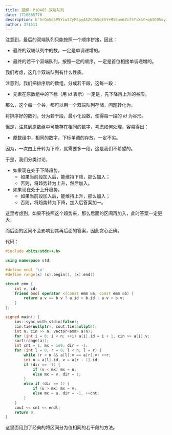 ```yaml
---
title: 题解：P10465 双端队列
date: 1716865776
description: b'5rOo5oSP5Yiw77yM5pyA5ZCO55qE5Y+M56uv6Zif5YiX5Y+q6IO95oyJ54Wn5LiA5Liq6aG65bqP5ou85o6l77yM5Zug5q2k77yaCgorIOacgOe7iOeahOWPjOerr+mYn+WIl+S4reeahOaVsO+8jOS4gOWumuaYr+WNleiwg+mAkuWinueahOOAggoKKyDmnIDnu4jnmoToi6XlubLkuKrlj4znq6/pmJ/liJfvvIzmjInnhafkuIDlrprnmoTpobrluo/vvIzkuIDlrprmmK/pppbkvY3nm7jmjqXljZXosIPpgJLlop7nmoTjgIIKCuaIkeS7rOiAg+iZke+8jOi/meWHoOS4quWPjOerr+mYn+WIl+acieS7gOS5iOaAp+i0qOOAggoK5rOo5oSP5Yiw77yM5oiR5Lus5oqK5o6S5bqP5ZCO55qE5pWw57uE77yM5YiG5oiQ6Iul5bmy5q6177yM6L+Z'
author: 371511
---
```


注意到，最后的双端队列只能按照一个顺序拼接，因此：

+ 最终的双端队列中的数，一定是单调递增的。

+ 最终的若干个双端队列，按照一定的顺序，一定是首位相接单调递增的。

我们考虑，这几个双端队列有什么性质。

注意到，我们把排序后的数组，分成若干段，这每一段：

+ 元素在原数组中的下标（用 $\mathit{id}$ 表示）一定是，先下降再上升的谷形。

那么，这个每一个谷，都可以用一个双端队列存储，问题转化为，

将排序好的数列，分为若干段，最小化段数，使得每一段的 $\mathit{id}$ 为谷形。

但是，注意到原数组中可能存在相同的数字，考虑如何处理，容易得出：

+ 原数组中，相同的数字，下标单调的存放，一定不劣。

因为，一次由上升转为下降，就需要多一段，这是我们不希望的。

于是，我们分类讨论，

+ 如果现在处于下降趋势，
	+ 如果当前段加入后，能维持下降，那么加入；
    + 否则，将趋势转为上升，然后加入。
+ 如果现在处于上升趋势，
	+ 如果当前段加入后，能维持上升，那么加入；
    + 否则，将趋势转为下降，加入后答案加一。

这里考虑到，如果不按照这个趋势来，那么后面的区间再加入，此时答案一定更大，

而后面的区间不会影响到其再后面的答案，因此贪心正确。

代码：

```cpp
#include <bits/stdc++.h>

using namespace std;

#define endl '\n'
#define range(x) (x).begin(), (x).end()

struct emm {
    int v, id;
    friend bool operator <(const emm &a, const emm &b) {
        return a.v == b.v ? a.id < b.id : a.v < b.v;
    }
};

signed main() {
    ios::sync_with_stdio(false);
    cin.tie(nullptr), cout.tie(nullptr);
    int n; cin >> n; vector<emm> a(n);
    for (int i = 0; i < n; ++i) a[i].id = i + 1, cin >> a[i].v;
    sort(range(a));
    int cnt = 1, mx = 1e9, dir = -1;
    for (int l = 0, r = 0; l < n; l = r) {
        while (r < n && a[l].v == a[r].v) ++r;
        int u = a[l].id, v = a[r - 1].id;
        if (dir == -1) {
            if (v < mx) mx = u;
            else mx = v, dir = 1;
        }
        else if (dir == 1) {
            if (u > mx) mx = v;
            else mx = u, dir = -1, ++cnt;
        }
    }
    cout << cnt << endl;
    return 0;
}
```

这里面用到了经典的将区间分为值相同的若干段的方法。
